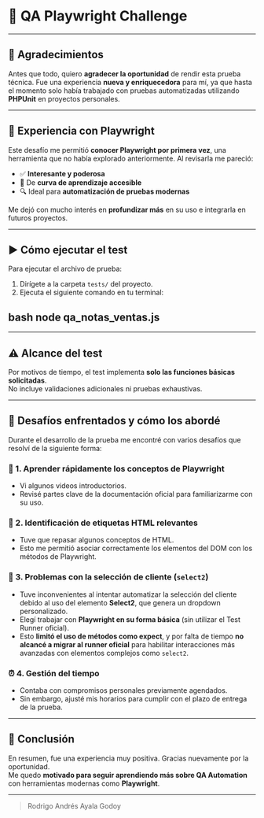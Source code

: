 # 🎯 QA Playwright Challenge

---

## 🙌 Agradecimientos

Antes que todo, quiero **agradecer la oportunidad** de rendir esta prueba técnica. Fue una experiencia **nueva y enriquecedora** para mí, ya que hasta el momento solo había trabajado con pruebas automatizadas utilizando **PHPUnit** en proyectos personales.

---

## 🚀 Experiencia con Playwright

Este desafío me permitió **conocer Playwright por primera vez**, una herramienta que no había explorado anteriormente. Al revisarla me pareció:

- ✅ **Interesante y poderosa**
- 🧠 De **curva de aprendizaje accesible**
- 🔍 Ideal para **automatización de pruebas modernas**

Me dejó con mucho interés en **profundizar más** en su uso e integrarla en futuros proyectos.

---

## ▶️ Cómo ejecutar el test

Para ejecutar el archivo de prueba:

1. Dirígete a la carpeta `tests/` del proyecto.
2. Ejecuta el siguiente comando en tu terminal:

bash
node qa_notas_ventas.js
---

---

## ⚠️ Alcance del test

Por motivos de tiempo, el test implementa **solo las funciones básicas solicitadas**.  
No incluye validaciones adicionales ni pruebas exhaustivas.

---

## 🧩 Desafíos enfrentados y cómo los abordé

Durante el desarrollo de la prueba me encontré con varios desafíos que resolví de la siguiente forma:

### 📘 1. Aprender rápidamente los conceptos de Playwright
- Vi algunos videos introductorios.
- Revisé partes clave de la documentación oficial para familiarizarme con su uso.

### 🧱 2. Identificación de etiquetas HTML relevantes
- Tuve que repasar algunos conceptos de HTML.
- Esto me permitió asociar correctamente los elementos del DOM con los métodos de Playwright.

### 🧪 3. Problemas con la selección de cliente (`select2`)
- Tuve inconvenientes al intentar automatizar la selección del cliente debido al uso del elemento **Select2**, que genera un dropdown personalizado.
- Elegí trabajar con **Playwright en su forma básica** (sin utilizar el Test Runner oficial).
- Esto **limitó el uso de métodos como expect**, y por falta de tiempo **no alcancé a migrar al runner oficial** para habilitar interacciones más avanzadas con elementos complejos como `select2`.

### ⏰ 4. Gestión del tiempo
- Contaba con compromisos personales previamente agendados.
- Sin embargo, ajusté mis horarios para cumplir con el plazo de entrega de la prueba.

---

## 📌 Conclusión

En resumen, fue una experiencia muy positiva. Gracias nuevamente por la oportunidad.  
Me quedo **motivado para seguir aprendiendo más sobre QA Automation** con herramientas modernas como **Playwright**.

---

> Rodrigo Andrés Ayala Godoy


